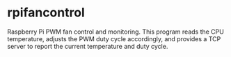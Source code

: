 # rpifancontrol
Raspberry Pi PWM fan control and monitoring.  This program reads the CPU temperature, adjusts the PWM duty cycle accordingly,  and provides a TCP server to report the current temperature and duty cycle. 
